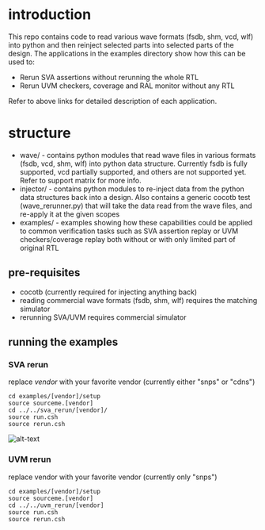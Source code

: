 ﻿# introduction
 
This repo contains code to read various wave formats (fsdb, shm, vcd, wlf) into python and then reinject selected parts into selected parts of the design. The applications in the examples directory show how this can be used to:

* Rerun SVA assertions without rerunning the whole RTL
* Rerun UVM checkers, coverage and RAL monitor without any RTL

Refer to above links for detailed description of each application.

# structure

* wave/ - contains python modules that read wave files in various formats (fsdb, vcd, shm, wlf) into python data structure. Currently fsdb is fully supported, vcd partially supported, and others are not supported yet. Refer to support matrix for more info.
* injector/ - contains python modules to re-inject data from the python data structures back into a design. Also contains a generic cocotb test (wave_rerunner.py) that will take the data read from the wave files, and re-apply it at the given scopes
* examples/ - examples showing how these capabilities could be applied to common verification tasks such as SVA assertion replay or UVM checkers/coverage replay both without or with only limited part of original RTL

## pre-requisites

* cocotb (currently required for injecting anything back)
* reading commercial wave formats (fsdb, shm, wlf) requires the matching simulator
* rerunning SVA/UVM requires commercial simulator

## running the examples

### SVA rerun

replace *vendor* with your favorite vendor (currently either "snps" or "cdns")

```
cd examples/[vendor]/setup
source sourceme.[vendor]
cd ../../sva_rerun/[vendor]/
source run.csh 
source rerun.csh
```

![alt-text](https://github.com/avidan-efody/assertion_rerun/blob/main/examples/sva_rerun/assertion-rerun.gif)

### UVM rerun

replace vendor with your favorite vendor (currently only "snps")

```
cd examples/[vendor]/setup
source sourceme.[vendor]
cd ../../uvm_rerun/[vendor]
source run.csh
source rerun.csh
```
